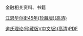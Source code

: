 金融相关资料、书籍  

[江恩华尔街45年(珍藏版)(高清)](http://pan.baidu.com/s/1nu8RU5r)  

[道氏理论(珍藏版)(中文版)(高清)PDF](http://pan.baidu.com/s/1c2cq6C4)